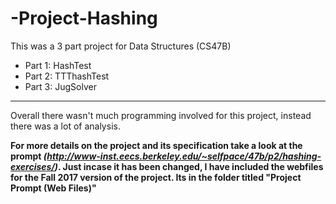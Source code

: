 # -Project-Hashing
This was a 3 part project for Data Structures (CS47B)

- Part 1: HashTest
- Part 2: TTThashTest
- Part 3: JugSolver

************************************************
Overall there wasn't much programming involved for this project, instead there was a lot of analysis.

**For more details on the project and its specification take a look at the prompt *(http://www-inst.eecs.berkeley.edu/~selfpace/47b/p2/hashing-exercises/)*. Just incase it has been changed, I have included the webfiles for the Fall 2017 version of the project. Its in the folder titled "Project Prompt (Web Files)"**